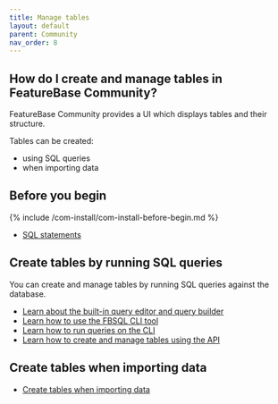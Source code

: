 ```yaml
---
title: Manage tables
layout: default
parent: Community
nav_order: 8
---
```


## How do I create and manage tables in FeatureBase Community?

FeatureBase Community provides a UI which displays tables and their structure.

Tables can be created:
* using SQL queries
* when importing data

## Before you begin

{% include /com-install/com-install-before-begin.md %}
* [SQL statements](/docs/sql-guide/statements/statements-home)

## Create tables by running SQL queries

You can create and manage tables by running SQL queries against the database.

* [Learn about the built-in query editor and query builder](/docs/com-query/com-query-home)
* [Learn how to use the FBSQL CLI tool](/docs/tools/fbsql/fbsql-home)
* [Learn how to run queries on the CLI](/docs/com-config/com-config-cli-enable)
* [Learn how to create and manage tables using the API](/docs/community/com-api/com-api-home)

## Create tables when importing data

* [Create tables when importing data](/docs/community/com-ingest/com-ingest-manage)
